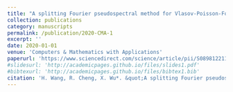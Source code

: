 ```yaml
---
title: "A splitting Fourier pseudospectral method for Vlasov-Poisson-Fokker-Planck system"
collection: publications
category: manuscripts
permalink: /publication/2020-CMA-1
excerpt: ''
date: 2020-01-01
venue: 'Computers & Mathematics with Applications'
paperurl: 'https://www.sciencedirect.com/science/article/pii/S0898122119304845'
#slidesurl: 'http://academicpages.github.io/files/slides1.pdf'
#bibtexurl: 'http://academicpages.github.io/files/bibtex1.bib'
citation: 'H. Wang, R. Cheng, X. Wu*. &quot;A splitting Fourier pseudospectral method for Vlasov-Poisson-Fokker-Planck system.&quot; <i>Computers & Mathematics with Applications</i>. 79(6), 1742-1758, 2020.'
---
```



